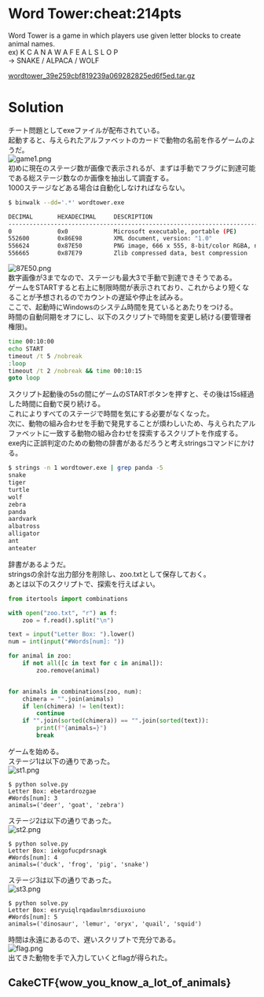 # Word Tower:cheat:214pts
Word Tower is a game in which players use given letter blocks to create animal names.  
ex) K C A N A W A F E A L S L O P  
-> SNAKE / ALPACA / WOLF  

[wordtower_39e259cbf819239a069282825ed6f5ed.tar.gz](wordtower_39e259cbf819239a069282825ed6f5ed.tar.gz)  

# Solution
チート問題としてexeファイルが配布されている。  
起動すると、与えられたアルファベットのカードで動物の名前を作るゲームのようだ。  
![game1.png](images/game1.png)  
初めに現在のステージ数が画像で表示されるが、まずは手動でフラグに到達可能である総ステージ数なのか画像を抽出して調査する。  
1000ステージなどある場合は自動化しなければならない。  
```bash
$ binwalk --dd='.*' wordtower.exe

DECIMAL       HEXADECIMAL     DESCRIPTION
--------------------------------------------------------------------------------
0             0x0             Microsoft executable, portable (PE)
552600        0x86E98         XML document, version: "1.0"
556624        0x87E50         PNG image, 666 x 555, 8-bit/color RGBA, non-interlaced
556665        0x87E79         Zlib compressed data, best compression

```
![87E50.png](images/87E50.png)  
数字画像が3までなので、ステージも最大3で手動で到達できそうである。  
ゲームをSTARTすると右上に制限時間が表示されており、これからより短くなることが予想されるのでカウントの遅延や停止を試みる。  
ここで、起動時にWindowsのシステム時間を見ているとあたりをつける。  
時間の自動同期をオフにし、以下のスクリプトで時間を変更し続ける(要管理者権限)。  
```cmd
time 00:10:00
echo START
timeout /t 5 /nobreak
:loop
timeout /t 2 /nobreak && time 00:10:15
goto loop
```
スクリプト起動後の5sの間にゲームのSTARTボタンを押すと、その後は15s経過した時間に自動で戻り続ける。  
これによりすべてのステージで時間を気にする必要がなくなった。  
次に、動物の組み合わせを手動で発見することが煩わしいため、与えられたアルファベットに一致する動物の組み合わせを探索するスクリプトを作成する。  
exe内に正誤判定のための動物の辞書があるだろうと考えstringsコマンドにかける。  
```bash
$ strings -n 1 wordtower.exe | grep panda -5
snake
tiger
turtle
wolf
zebra
panda
aardvark
albatross
alligator
ant
anteater
```
辞書があるようだ。  
stringsの余計な出力部分を削除し、zoo.txtとして保存しておく。  
あとは以下のスクリプトで、探索を行えばよい。  
```python
from itertools import combinations

with open("zoo.txt", "r") as f:
    zoo = f.read().split("\n")

text = input("Letter Box: ").lower()
num = int(input("#Words[num]: "))

for animal in zoo:
    if not all([c in text for c in animal]):
        zoo.remove(animal)


for animals in combinations(zoo, num):
    chimera = "".join(animals)
    if len(chimera) != len(text):
        continue
    if "".join(sorted(chimera)) == "".join(sorted(text)):
        print(f"{animals=}")
        break
```
ゲームを始める。  
ステージ1は以下の通りであった。  
![st1.png](images/st1.png)  
```
$ python solve.py
Letter Box: ebetardrozgae
#Words[num]: 3
animals=('deer', 'goat', 'zebra')
```
ステージ2は以下の通りであった。  
![st2.png](images/st2.png)  
```
$ python solve.py
Letter Box: iekgofucpdrsnagk
#Words[num]: 4
animals=('duck', 'frog', 'pig', 'snake')
```
ステージ3は以下の通りであった。  
![st3.png](images/st3.png)  
```
$ python solve.py
Letter Box: esryuiqlrqadaulmrsdiuxoiuno
#Words[num]: 5
animals=('dinosaur', 'lemur', 'oryx', 'quail', 'squid')
```
時間は永遠にあるので、遅いスクリプトで充分である。  
![flag.png](images/flag.png)  
出てきた動物を手で入力していくとflagが得られた。  

## CakeCTF{wow_you_know_a_lot_of_animals}